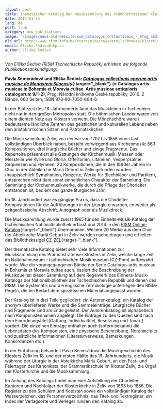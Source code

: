 ```yaml
---
layout: post
title: Thematischer Katalog der Musiksammlung des Prämonstratenser Klosters in Želiv
date: 2017-01-23
lang: de
post: true
category: new_publications
image: "/images/news-old-website/csm_Catalogus_collectionis_-_Prag_a6317d9051.jpg"
old_url: http://www.rism.info/de/startseite/newsdetails/browse/62/article/64/the-thematic-catalogue-of-the-music-collection-in-the-premonstratensian-monastery-in-zeliv.html
email: Eliska.Sediva@nkp.cz
author: Eliška Šedivá
---
```



_Von Eliška Šedivá (RISM Tschechische Republik) erhielten wir folgende Publikationsankündigung:_

**Pavla Semerádová und Eliška Šedivá: [_Catalogus collectionis operum artis musicae de Monasterii Siloensis_](http://www.cupress.cuni.cz/ink2_ext/index.jsp?include=podrobnosti&id=277126){:target="_blank"}** **(= Catalogus artis musicae in Bohemia et Moravia cultae. Artis musicae antiquioris catalogorum 9/1-2)**, Prag: Národní knihovna České republiky, 2016. 2 Bände, 660 Seiten, ISBN 978-80-7050-664-6.

In der Blütezeit des 18. Jahrhunderts fand das Musikleben in Tschechien nicht nur in den großen Metropolen statt. Die böhmischen Länder waren von einem dichten Netz aus Klöstern verwebt. Die Mönchschöre waren bedeutsame ländliche Zentren des geistlichen und kulturellen Lebens neben den aristokratischen Sitzen und Patronatskirchen.

Die Musiksammlung Želiv, von der wir von 1707 bis 1858 einen fast vollständigen Überblick haben, besteht vorwiegend aus Kirchenmusik: 663 Kompositionen, drei liturgische Bücher und einige Fragmente. Das Repertoire präsentiert alle Gattungen der Kirchenmusik: Messen oder Messteile wie Kyrie und Gloria, Offertorien, Litaneien, Vesperpsalme, Sequenzen und Hymnen. 20 Kompositionen, die in den 1990er Jahren im Chor in der Abteikirche Mariä Geburt in Želiv gefunden wurden (hauptsächlich Symphonien, Konzerte, Werke für Blechbläser und Partiten), entsprechen nicht dem sonst einheitlichen Charakter der Sammlung. Die Sammlung der Kirchenmusikwerke, die durch die Pflege der Chorleiter entstanden ist, bedient das ganze liturgische Jahr.

Im 18. Jahrhundert war es gängige Praxis, dass die Chorleiter Kompositionen für die Aufführungen in der Liturgie erwarben, entweder als zeitgenössische Abschrift, Autograph oder als Musikdruck.

Die Musiksammlung wurde zuerst 1965 für den Einheits-Musik-Katalog der tschechischen Nationalbibliothek erfasst und 2014 in den [RISM Online-Katalog](https://opac.rism.info/search?View=rism&siglum=CZ-Pnm&q=Zeliv){:target="_blank"} übernommen. Weitere 20 Werke aus dem Chor der Abteikirche Mariä Geburt in Želiv wurden nachgetragen und erhielten das Bibliothekssigel [CZ-ZEL](https://opac.rism.info/search?View=rism&siglum=CZ-ZEL&q=Zeliv){:target="_blank"}.

Der thematische Katalog bietet sehr viele Informationen zur Musiksammlung des Prämonstratenser Klosters in Želiv, welche lange Zeit im Nationalmuseum – tschechischen Musikmuseum (CZ-Pnm) aufbewahrt wurde. Wie die vorangegangenen Bände der Serie Catalogus artis musicae in Bohemia et Moravia cultae auch, basiert die Beschreibung der Musikquellen dieser Sammlung auf dem Regelwerk des Einheits-Musik-Katalogs der Nationalbibliothek der Tschechischen Republik und denen des RISM. Die Systematik und die englische Terminologie unterliegen den RISM-Regeln, die bei Bedarf dem spezifischen Material angepasst wurden.

Der Katalog ist in drei Teile gegliedert: ein Autorenkatalog, ein Katalog der anonym überlieferen Werke und die Sammeleinträge. Liturgische Bücher und Fragmente sind am Ende gelistet. Der Autorenkatalog ist alphabetisch nach Komponistennamen angelegt. Die Einträge zu den Quellen sind nach dem Einordnungstitel (Gattung, Individualtitel, Besetzung und Tonart) sortiert. Die einzelnen Einträge enthalten auch (sofern bekannt) die Lebensdaten des Komponisten, eine physische Beschreibung, Notenincipits und zusätzliche Informationen (Literaturverweise, Bemerkungen, Konkordanzen etc.).

In der Einführung behandelt Pavla Semerádová die Musikgeschichte des Klosters Želiv im 18. und der ersten Hälfte des 19. Jahrhunderts, die Musik während der Liturgie in der Abteikirche Mariä Geburt, an den Fest- und Feiertagen des Kanonikats, der Grammatikschule im Kloster Želiv, die Orgel der Klosterkirche und die Musiksammlung..

Im Anhang des Katalogs findet man eine Aufstellung der Chorleiter, Kantoren und Nachfolger der Klosterkirche in Želiv von 1663 bis 1856. Die Register zu den Schülern und Kopisten sowie ein vollständiger Katalog der Wasserzeichen, das Personenverzeichnis, das Titel- und Textregister, ein Index der Verlagsorte und Verleger runden den Katalog ab.



